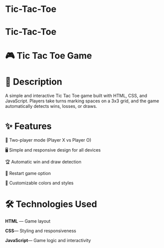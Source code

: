 # Tic-Tac-Toe
# Tic-Tac-Toe

# 🎮 Tic Tac Toe Game
# 📌 Description
A simple and interactive Tic Tac Toe game built with HTML, CSS, and JavaScript.
Players take turns marking spaces on a 3x3 grid, and the game automatically detects wins, losses, or draws.

# ✨ Features
🎯 Two-player mode (Player X vs Player O)

🖥️ Simple and responsive design for all devices

🏆 Automatic win and draw detection

🔄 Restart game option

🎨 Customizable colors and styles

# 🛠️ Technologies Used
**HTML** — Game layout

**CSS**— Styling and responsiveness

**JavaScript**— Game logic and interactivity


